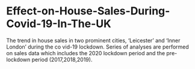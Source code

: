 # Effect-on-House-Sales-During-Covid-19-In-The-UK
The trend in house sales in two prominent cities, ‘Leicester’ and ‘Inner London’ during the co vid-19 lockdown.  Series of analyses are performed on sales data which includes the 2020 lockdown period and the pre-lockdown period (2017,2018,2019).
